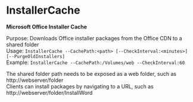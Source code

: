 # InstallerCache
<b>Microsoft Office Installer Cache</b>

Purpose: Downloads Office installer packages from the Office CDN to a shared folder<br/>
Usage: `InstallerCache --CachePath:<path> [--CheckInterval:<minutes>] [--PurgeOldInstallers]`<br/>
Example: `InstallerCache --CachePath:/Volumes/web --CheckInterval:60`<br/>
  
The shared folder path needs to be exposed as a web folder, such as http://webserver/folder<br/>
Clients can install packages by navigating to a URL, such as http://webserver/folder/InstallWord<br/>
